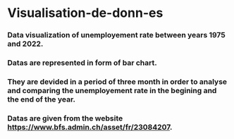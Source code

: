 # Visualisation-de-donn-es
### Data visualization of unemployement rate between years 1975 and 2022.
### Datas are represented in form of bar chart.
### They are devided in a period of three month in order to analyse and comparing the unemployement rate in the begining and the end of the year.
### Datas are given from the website https://www.bfs.admin.ch/asset/fr/23084207.
